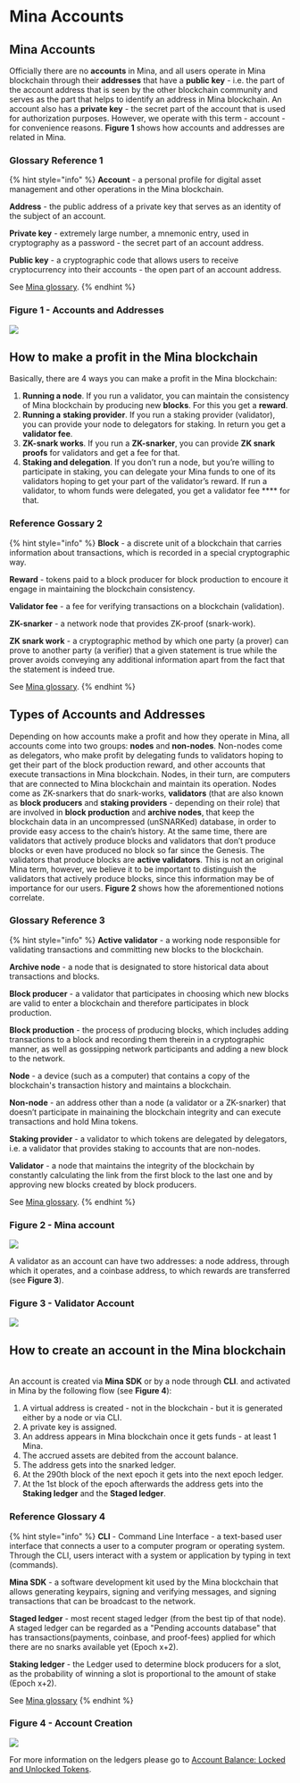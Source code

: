 # Mina Accounts

## Mina Accounts <a href="#mina-accounts" id="mina-accounts"></a>

Officially there are no **accounts** in Mina, and all users operate in Mina blockchain through their **addresses** that have a **public key** - i.e. the part of the account address that is seen by the other blockchain community and serves as the part that helps to identify an address in Mina blockchain. An account also has a **private key** - the secret part of the account that is used for authorization purposes. However, we operate with this term - account - for convenience reasons. **Figure 1** shows how accounts and addresses are related in Mina.

### Glossary Reference 1

{% hint style="info" %}
**Account** - a personal profile for digital asset management and other operations in the Mina blockchain.

**Address** - the public address of a private key that serves as an identity of the subject of an account.

**Private key** - extremely large number, a mnemonic entry, used in cryptography as a password - the secret part of an account address.

**Public key** - a cryptographic code that allows users to receive cryptocurrency into their accounts - the open part of an account address.

See [Mina glossary](mina-glossary.md).
{% endhint %}

### Figure 1 - Accounts and Addresses

![](<../../.gitbook/assets/Mina Accounts and Addresses (1).png>)

## How to make a profit in the Mina blockchain <a href="#how-to-make-a-profit-in-the-mina-blockchain" id="how-to-make-a-profit-in-the-mina-blockchain"></a>

Basically, there are 4 ways you can make a profit in the Mina blockchain:

1. **Running a node**. If you run a validator, you can maintain the consistency of Mina blockchain by producing new **blocks**. For this you get a **reward**.
2. **Running a** **staking provider**. If you run a staking provider (validator), you can provide your node to delegators for staking. In return you get a **validator fee**.
3. **ZK-snark works**. If you run a **ZK-snarker**, you can provide **ZK snark proofs** for validators and get a fee for that.
4. **Staking and delegation**. If you don’t run a node, but you’re willing to participate in staking, you can delegate your Mina funds to one of its validators hoping to get your part of the validator’s reward. If run a validator, to whom funds were delegated, you get a validator fee **** for that.

### Reference Gossary 2

{% hint style="info" %}
**Block** - a discrete unit of a blockchain that carries information about transactions, which is recorded in a special cryptographic way.

**Reward** - tokens paid to a block producer for block production to encoure it engage in maintaining the blockchain consistency.

**Validator fee** - a fee for verifying transactions on a blockchain (validation).

**ZK-snarker** - a network node that provides ZK-proof (snark-work).

**ZK snark work** - a cryptographic method by which one party (a prover) can prove to another party (a verifier) that a given statement is true while the prover avoids conveying any additional information apart from the fact that the statement is indeed true.

See [Mina glossary](mina-glossary.md).
{% endhint %}

## Types of Accounts and Addresses <a href="#types-of-accounts-and-addresses" id="types-of-accounts-and-addresses"></a>

Depending on how accounts make a profit and how they operate in Mina, all accounts come into two groups: **nodes** and **non-nodes**. Non-nodes come as delegators, who make profit by delegating funds to validators hoping to get their part of the block production reward, and other accounts that execute transactions in Mina blockchain. Nodes, in their turn, are computers that are connected to Mina blockchain and maintain its operation. Nodes come as ZK-snarkers that do snark-works, **validators** (that are also known as **block producers** and **staking providers** - depending on their role) that are involved in **block production** and **archive nodes**, that keep the blockchain data in an uncompressed (unSNARKed) database, in order to provide easy access to the chain’s history. At the same time, there are validators that actively produce blocks and validators that don’t produce blocks or even have produced no block so far since the Genesis. The validators that produce blocks are **active validators**. This is not an original Mina term, however, we believe it to be important to distinguish the validators that actively produce blocks, since this information may be of importance for our users. **Figure 2** shows how the aforementioned notions correlate.

### Glossary Reference 3

{% hint style="info" %}
**Active validator** - a working node responsible for validating transactions and committing new blocks to the blockchain.

**Archive node** - a node that is designated to store historical data about transactions and blocks.

**Block producer** - a validator that participates in choosing which new blocks are valid to enter a blockchain and therefore participates in block production.

**Block production** - the process of producing blocks, which includes adding transactions to a block and recording them therein in a cryptographic manner, as well as gossipping network participants and adding a new block to the network.

**Node** - a device (such as a computer) that contains a copy of the blockchain's transaction history and maintains a blockchain.

**Non-node** - an address other than a node (a validator or a ZK-snarker) that doesn’t participate in mainaining the blockchain integrity and can execute transactions and hold Mina tokens.

**Staking provider** - a validator to which tokens are delegated by delegators, i.e. a validator that provides staking to accounts that are non-nodes.

**Validator** - a node that maintains the integrity of the blockchain by constantly calculating the link from the first block to the last one and by approving new blocks created by block producers.

See [Mina glossary](mina-glossary.md).
{% endhint %}

### Figure 2 - Mina account

![](<../../.gitbook/assets/Mina Accounts.png>)

A validator as an account can have two addresses: a node address, through which it operates, and a coinbase address, to which rewards are transferred (see **Figure 3**).

### Figure 3 - Validator Account

![](<../../.gitbook/assets/Mina Validator Account.png>)

## How to create an account in the Mina blockchain <a href="#how-to-create-an-account-in-the-mina-blockchain" id="how-to-create-an-account-in-the-mina-blockchain"></a>

\
An account is created via **Mina SDK** or by a node through **CLI**. and activated in Mina by the following flow (see **Figure 4**):

1. A virtual address is created - not in the blockchain - but it is generated either by a node or via CLI.
2. A private key is assigned.
3. An address appears in Mina blockchain once it gets funds - at least 1 Mina.
4. The accrued assets are debited from the account balance.
5. The address gets into the snarked ledger.
6. At the 290th block of the next epoch it gets into the next epoch ledger.
7. At the 1st block of the epoch afterwards the address gets into the **Staking ledger** and the **Staged ledger**.

### Reference Glossary 4

{% hint style="info" %}
**CLI** - Command Line Interface - a text-based user interface that connects a user to a computer program or operating system. Through the CLI, users interact with a system or application by typing in text (commands).

**Mina SDK** - a software development kit used by the Mina blockchain that allows generating keypairs, signing and verifying messages, and signing transactions that can be broadcast to the network.

**Staged ledger** - most recent staged ledger (from the best tip of that node). A staged ledger can be regarded as a "Pending accounts database" that has transactions(payments, coinbase, and proof-fees) applied for which there are no snarks available yet (Epoch x+2).

**Staking ledger** - the Ledger used to determine block producers for a slot, as the probability of winning a slot is proportional to the amount of stake (Epoch x+2).

See [Mina glossary](mina-glossary.md)
{% endhint %}

### Figure 4 - Account Creation

![](<../../.gitbook/assets/Mina Account Creation.png>)

For more information on the ledgers please go to [Account Balance: Locked and Unlocked Tokens](account-balance-locked-and-unlocked-tokens.md).
